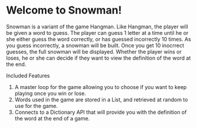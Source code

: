 # Welcome to Snowman!

Snowman is a variant of the game Hangman. Like Hangman, the player will be given a word to guess. The player can guess 1 letter at a time until he or she either guess the word correctly, or has guessed incorrectly 10 times. As you guess incorrectly, a snowman will be built. Once you get 10 inocrrect guesses, the full snowman will be displayed. Whether the player wins or loses, he or she can decide if they want to view the definition of the word at the end.  

Included Features
1. A master loop for the game allowing you to choose if you want to keep playing once you win or lose. 
2. Words used in the game are stored in a List, and retrieved at random to use for the game.
3. Connects to a Dictionary API that will provide you with the definition of the word at the end of a game. 
